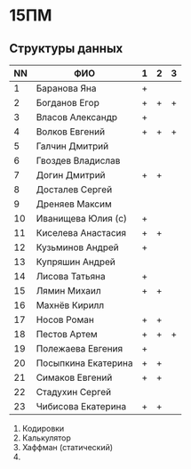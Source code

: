 # 15ПМ
## Структуры данных

| NN  | ФИО                   | 1   | 2   | 3   |
| --- | --------------------- | --- | --- | --- |
| 1   | Баранова Яна          | +   |     |     |
| 2   | Богданов Егор         | +   | +   | +   |
| 3   | Власов Александр      | +   |     |     |
| 4   | Волков Евгений        | +   | +   | +   |
| 5   | Галчин Дмитрий        |     |     |     |
| 6   | Гвоздев Владислав     |     |     |     |
| 7   | Догин Дмитрий         | +   | +   |     |
| 8   | Досталев Сергей       |     |     |     |
| 9   | Дреняев Максим        |     |     |     |
| 10  | Иванищева Юлия (с)    | +   |     |     |
| 11  | Киселева Анастасия    | +   | +   |     |
| 12  | Кузьминов Андрей      | +   |     |     |
| 13  | Купряшин Андрей       |     |     |     |
| 14  | Лисова Татьяна        | +   |     |     |
| 15  | Лямин Михаил          | +   | +   |     |
| 16  | Махнёв Кирилл         |     |     |     |
| 17  | Носов Роман           | +   | +   |     |
| 18  | Пестов Артем          | +   | +   | +   |
| 19  | Полежаева Евгения     | +   |     |     |
| 20  | Посыпкина Екатерина   | +   | +   |     |
| 21  | Симаков Евгений       | +   | +   |     |
| 22  | Стадухин Сергей       |     |     |     |
| 23  | Чибисова Екатерина    | +   | +   |     |

1. Кодировки
2. Калькулятор
3. Хаффман (статический)
4. 
